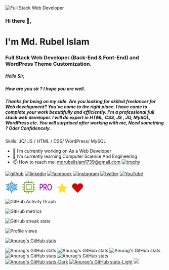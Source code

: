 ![Full Stack Web Developer](https://scontent.fdac7-1.fna.fbcdn.net/v/t39.30808-6/366663433_1408257270018881_3373182236640560076_n.jpg?_nc_cat=110&ccb=1-7&_nc_sid=300f58&_nc_eui2=AeEicgH_LiXV6htuxCqhk3inlD8ACyk2SYqUPwALKTZJitj4HLvU28opjBwlPr3Xm5ZQnIdqiSRgfcM7JbKsR7rW&_nc_ohc=jWFIXusgczYAX_wrfmU&_nc_ht=scontent.fdac7-1.fna&oh=00_AfAa-VGT-zEn-46hNj8hb3jS1rPuqS4K1WhgBCBGb75BSg&oe=64E0725D)



### Hi there 👋, 
# I'm Md. Rubel Islam 
### Full Stack Web Developer.(Back-End & Font-End) and WordPress Theme Customization.
##### Hello Sir,
##### How are you sir ? I hope you are well.
##### Thanks for being on my side. Are you looking for skilled freelancer for Web development? You've come to the right place. I have come to complete your work beautifully and efficiently. I'm a professional full stack web developer. I will do expert in HTML, CSS, JS , JQ, MySQL, WordPress etc. You will surprised after working with me, Need something ? Oder Confidencely.



Skills: JQ/ JS / HTML / CSS/ WordPress/ MySQL

- 🔭 I’m currently working on As a Web Developer 
- 🌱 I’m currently learning Computer Science And Engineering  
- 📫 How to reach me: mdrubelislam1739@gmail.com 
[![trophy](https://github-profile-trophy.vercel.app/?username=https://github.com/rubel1739)](https://github.com/ryo-ma/github-profile-trophy)



[<img src='https://cdn.jsdelivr.net/npm/simple-icons@3.0.1/icons/github.svg' alt='github' height='40'>](https://github.com/https://github.com/rubel1739)  [<img src='https://cdn.jsdelivr.net/npm/simple-icons@3.0.1/icons/linkedin.svg' alt='linkedin' height='40'>](https://www.linkedin.com/in/https://www.linkedin.com/in/rubel1739/)  [<img src='https://cdn.jsdelivr.net/npm/simple-icons@3.0.1/icons/facebook.svg' alt='facebook' height='40'>](https://www.facebook.com/https://www.facebook.com/rubel1739)  [<img src='https://cdn.jsdelivr.net/npm/simple-icons@3.0.1/icons/instagram.svg' alt='instagram' height='40'>](https://www.instagram.com/https://www.instagram.com/rubel.1739/)  [<img src='https://cdn.jsdelivr.net/npm/simple-icons@3.0.1/icons/twitter.svg' alt='twitter' height='40'>](https://twitter.com/https://twitter.com/rubel1739)  [<img src='https://cdn.jsdelivr.net/npm/simple-icons@3.0.1/icons/youtube.svg' alt='YouTube' height='40'>](https://www.youtube.com/channel/https://www.youtube.com/channel/UCDbiqO4w4-v_dHr6s5DY3ug)  

<a href='https://archiveprogram.github.com/'><img src='https://raw.githubusercontent.com/acervenky/animated-github-badges/master/assets/acbadge.gif' width='40' height='40'></a> <a href='https://docs.github.com/en/developers'><img src='https://raw.githubusercontent.com/acervenky/animated-github-badges/master/assets/devbadge.gif' width='40' height='40'></a> <a href='https://github.com/pricing'><img src='https://raw.githubusercontent.com/acervenky/animated-github-badges/master/assets/pro.gif' width='40' height='40'></a> <a href='https://stars.github.com/'><img src='https://raw.githubusercontent.com/acervenky/animated-github-badges/master/assets/starbadge.gif' width='35' height='35'></a> <a href='https://docs.github.com/en/github/supporting-the-open-source-community-with-github-sponsors'><img src='https://raw.githubusercontent.com/acervenky/animated-github-badges/master/assets/sponsorbadge.gif' width='35' height='35'></a> 





![GitHub Activity Graph](https://activity-graph.herokuapp.com/graph?username=https://github.com/rubel1739)  

![GitHub metrics](https://metrics.lecoq.io/https://github.com/rubel1739)  

![GitHub streak stats](https://streak-stats.demolab.com/?user=https://github.com/rubel1739)  

![Profile views](https://gpvc.arturio.dev/https://github.com/rubel1739)  


[![Anurag's GitHub stats](https://github-readme-stats.vercel.app/api?username=anuraghazra)](https://github.com/anuraghazra/github-readme-stats)




![Anurag's GitHub stats](https://github-readme-stats.vercel.app/api?username=anuraghazra&show=reviews,discussions_started,discussions_answered,prs_merged,prs_merged_percentage)
![Anurag's GitHub stats](https://github-readme-stats.vercel.app/api?username=anuraghazra&show_icons=true)
![Anurag's GitHub stats](https://github-readme-stats.vercel.app/api?username=anuraghazra&show_icons=true&theme=radical)
![Anurag's GitHub stats](https://github-readme-stats.vercel.app/api?username=anuraghazra&show_icons=true&theme=transparent)
![Anurag's GitHub stats](https://github-readme-stats.vercel.app/api?username=anuraghazra&show_icons=true&bg_color=00000000)
[![Anurag's GitHub stats-Dark](https://github-readme-stats.vercel.app/api?username=anuraghazra&show_icons=true&theme=dark#gh-dark-mode-only)](https://github.com/anuraghazra/github-readme-stats#gh-dark-mode-only)
[![Anurag's GitHub stats-Light](https://github-readme-stats.vercel.app/api?username=anuraghazra&show_icons=true&theme=default#gh-light-mode-only)](https://github.com/anuraghazra/github-readme-stats#gh-light-mode-only)
<picture>
  <source
    srcset="https://github-readme-stats.vercel.app/api?username=anuraghazra&show_icons=true&theme=dark"
    media="(prefers-color-scheme: dark)"
  />
  <source
    srcset="https://github-readme-stats.vercel.app/api?username=anuraghazra&show_icons=true"
    media="(prefers-color-scheme: light), (prefers-color-scheme: no-preference)"
  />
  <img src="https://github-readme-stats.vercel.app/api?username=anuraghazra&show_icons=true" />
</picture>
